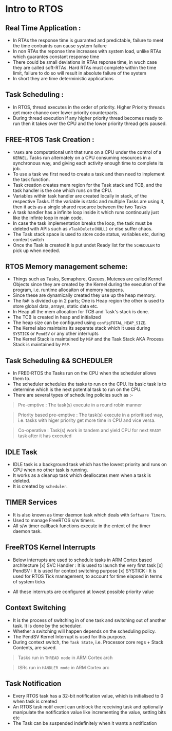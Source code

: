 # Intro to RTOS

## Real Time Application :

- In RTAs the response time is guaranted and predictable, failure to meet the time contraints can cause system failure
- In non RTAs the reponse time increases with system load, unlike RTAs which guarantes constant response time
- There could be small deviations in RTAs reponse time, in wuch case they are called soft-RTAs. Hard RTAs must complete within the time limit, failure to do so will result in absolute failure of the system
- In short they are time deterministic applications

## Task Scheduling : 

- In RTOS, thread executes in the order of priority. Higher Priority threads get more chance over lower priority counterparts. 
- During thread execution if any higher priority thread becomes ready to run then it takes over the CPU and the lower priority thread gets paused.

## FREE-RTOS Task Creation :

- ```TASKS``` are computational unit that runs on a CPU under the control of a ```KERNEL```. Tasks run alternately on a CPU consuming resources in a synchronous way, and giving each activity enough time to complete its job.
- To use a task we first need to create a task and then need to implement the task function.
- Task creation creates mem region for the Task stack and TCB, and the task handler is the one which runs on the CPU.
- Variables within task handler are created locally in stack, of the respective Tasks. If the variable is static and multiple Tasks are using it, then it acts as a single shared resource between the two Tasks
- A task handler has a infinite loop inside it which runs continously just like the infinte loop in main code.
- In case the task implementation breaks the loop, the task must be deleted with APIs such as ```vTaskDelete(NULL)``` or else suffer chaos.
- The Task stack space is used to store code status, variables etc, during context switch
- Once the Task is created it is put undet Ready list for the ```SCHEDULER``` to pick up when needed.

## RTOS Memory management scheme:

- Things such as Tasks, Semaphore, Queues, Mutexes are called Kernel Objects since they are created by the Kernel during the execution of the program, i.e. runtime allocaiton of memory happens.
- Since these are dynamically created they use up the heap memory. 
- The ```RAM``` is divided up in 2 parts; One is Heap region the other is used to store global data, arrays, static data etc.
- In Heap all the mem allocation for TCB and Task's stack is done.
- The TCB is created in heap and initialized
- The heap size can be configured using ```configTOTAL_HEAP_SIZE```.
- The Kernel also maintains its separate stack which it uses during ```SYSTICK``` or ```PendSV``` or any other interrupts
- The Kernel Stack is maintained by ```MSP``` and the Task Stack AKA Process Stack is maintained by ```PSP```.

## Task Scheduling && SCHEDULER

- In FREE-RTOS the Tasks run on the CPU when the scheduler allows them to.
- The scheduler schedules the tasks to run on the CPU. Its basic task is to determine which is the next potential task to run on the CPU.
- There are several types of scheduling policies such as :-
> Pre-emptive :
	The task(s) execute in a round robin manner

> Priority based pre-emptive :
	The task(s) execute in a prioritised way, i.e. tasks with higer priority get more time in CPU and vice versa.

> Co-operative :
	Task(s) work in tandem and yield CPU for next ```READY``` task after it has executed 

## IDLE Task

- IDLE task is a background task which has the lowest priority and runs on CPU when no other task is running. 
- It works as a cleanup task which deallocates mem when a task is deleted.
- It is created by ```scheduler```.

## TIMER Services

- It is also known as timer daemon task which deals with ```Software Timers```.
- Used to manage FreeRTOS s/w timers.
- All s/w timer callback functions execute in the cntext of the timer daemon task.

## FreeRTOS Kernel Interrupts

- Below interrupts are used to schedule tasks in ARM Cortex based architecture
[x] SVC Handler : It is used to launch the very first task
[x] PendSV	: It is used for context switching purpose
[x] SYSTICK 	: It is used for RTOS Tick management, to account for time elapsed in terms of system ticks

- All these interrupts are configured at lowest possible priority value

## Context Switching

- It is the process of switching in of one task and switching out of another task. It is done by the scheduler.
- Whether a switching will happen depends on the scheduling policy.
- The PendSV Kernel Interrupt is used for this purpose.
- During context switch, the ```Task State```, i.e. Processor core regs + Stack Contents, are saved.
> Tasks run in ```THREAD mode```  in ARM Cortex arch

> ISRs run in ```HANDLER mode``` in ARM Cortex arc

## Task Notification

- Every RTOS task has a 32-bit notification value, which is initialised to 0 when task is created
- An RTOS task notif event can unblock the receiving task and optionally manipulate the notification value like incrementing the value, setting bits etc
- The Task can be suspended indefinitely when it wants a notification
